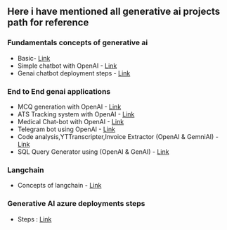 ## Here i have mentioned all generative ai projects path for reference

### Fundamentals concepts of generative ai

*  Basic- [Link](https://github.com/kpayyam1998/OpenAI/tree/main/OpenAI_GenAI)
*  Simple chatbot with OpenAI - [Link](https://github.com/kpayyam1998/GenAI_Chat-bot)
*  Genai chatbot deployment steps - [Link](https://github.com/kpayyam1998/Generative-AI-Projects/tree/main/Chat-bot%20Generative_AI) 


### End to End genai applications
*  MCQ generation with OpenAI - [Link](https://github.com/kpayyam1998/MCQGen) 
*  ATS Tracking system with OpenAI - [Link](https://github.com/kpayyam1998/ATSTrackingSystem)
*  Medical Chat-bot with OpenAI - [Link](https://github.com/kpayyam1998/End-to-End-Medicalchatbot)
*  Telegram bot using OpenAI - [Link](https://github.com/kpayyam1998/Telegram-Bot-using-GenAI)
*  Code analysis,YTTranscripter,Invoice Extractor (OpenAI & GemniAI) - [Link](https://github.com/kpayyam1998/GenAIProjects)
*  SQL Query Generator using (OpenAI & GenAI) - [Link](https://github.com/kpayyam1998/SQL_Query_Generator)


### Langchain 
* Concepts of langchain - [Link](https://github.com/kpayyam1998/Langchain-Series)

### Generative AI azure deployments steps

* Steps : [Link](https://techcommunity.microsoft.com/t5/educator-developer-blog/bring-your-own-data-to-azure-openai-step-by-step-guide/ba-p/3905212)

